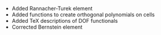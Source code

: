 - Added Rannacher-Turek element
- Added functions to create orthogonal polynomials on cells
- Added TeX descriptions of DOF functionals
- Corrected Bernstein element

